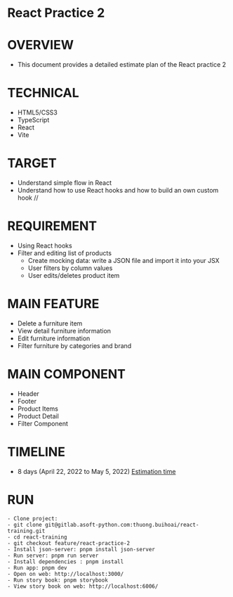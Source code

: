 # React Practice 2

# OVERVIEW
- This document provides a detailed estimate plan of the React practice 2

# TECHNICAL
- HTML5/CSS3
- TypeScript
- React
- Vite

# TARGET
- Understand simple flow in React
- Understand how to use React hooks and how to build an own custom hook //

# REQUIREMENT
- Using React hooks
- Filter and editing list of products
  - Create mocking data: write a JSON file and import it into your JSX
  - User filters by column values
  - User edits/deletes product item

# MAIN FEATURE
- Delete a furniture item
- View detail furniture information
- Edit furniture information
- Filter furniture by categories and brand

# MAIN COMPONENT
- Header
- Footer
- Product Items
- Product Detail 
- Filter Component

# TIMELINE
- 8 days (April 22, 2022 to May 5, 2022) [Estimation time](https://docs.google.com/document/d/1GW_3AFB6Qw9o2RhZlyNd-BDsABWrN1OVZxekfAZZdtU/edit)
# RUN
```
- Clone project: 
- git clone git@gitlab.asoft-python.com:thuong.buihoai/react-training.git
- cd react-training
- git checkout feature/react-practice-2
- Install json-server: pnpm install json-server
- Run server: pnpm run server
- Install dependencies : pnpm install
- Run app: pnpm dev
- Open on web: http://localhost:3000/
- Run story book: pnpm storybook
- View story book on web: http://localhost:6006/
```
